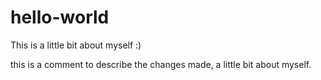 # hello-world

This is a little bit about myself :)

this is a comment to describe the changes made, a little bit about myself.
